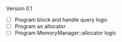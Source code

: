 
Version 0.1

- [ ] Program block and handle query logic
- [ ] Program an allocator
- [ ] Program MemoryManager::allocator logic
